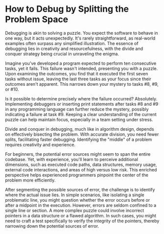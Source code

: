 # How to Debug by Splitting the Problem Space

Debugging is akin to solving a puzzle. You expect the software to behave in one way, but it acts unexpectedly. It's rarely straightforward, as real-world examples often surpass any simplified illustration. The essence of debugging lies in creativity and resourcefulness, with the divide and conquer strategy being crucial in unraveling the enigma.

Imagine you've developed a program expected to perform ten consecutive tasks, yet it fails. This failure wasn't intended, presenting you with a puzzle. Upon examining the outcomes, you find that it executed the first seven tasks without issue, leaving the last three tasks as your focus since their outcomes aren't apparent. This narrows down your mystery to tasks #8, #9, or #10.

Is it possible to determine precisely where the failure occurred? Absolutely. Implementing debuggers or inserting print statements after tasks #8 and #9 in any programming language can further reduce the mystery, possibly indicating a failure at task #9. Keeping a clear understanding of the current puzzle can help maintain focus, especially in a team setting under stress.

Divide and conquer in debugging, much like in algorithm design, depends on effectively bisecting the problem. With accurate division, you need fewer splits, facilitating faster debugging. Identifying the "middle" of a problem requires creativity and experience.

For beginners, the potential error sources might seem to span the entire codebase. Yet, with experience, you'll learn to perceive additional dimensions, such as executed code paths, data structures, memory usage, external code interactions, and areas of high versus low risk. This enriched perspective helps experienced programmers pinpoint the center of the problem more efficiently.

After segmenting the possible sources of error, the challenge is to identify where the actual issue lies. In simple scenarios, like isolating a single problematic line, you might question whether the error occurs before or after a midpoint in the execution. However, errors are seldom confined to a single line or section. A more complex puzzle could involve incorrect pointers in a data structure or a flawed algorithm. In such cases, you might need to craft a test specifically to verify the integrity of the pointers, thereby narrowing down the potential sources of error.
